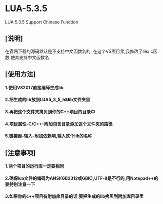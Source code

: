 # LUA-5.3.5
LUA 5.3.5 Support Chinese Function

## [说明]
在官网下载的源码默认是不支持中文函数名的,
在这个VS项目里,我修改了llex.c函数,使其支持中文函数名

## [使用方法]
#### 1.使用VS2017直接编绎生成lib
#### 2.把生成的lib放到LUA5_3_5_h&lib文件夹里
#### 3.再把这个文件夹拷贝到你的C++项目的目录中
#### 4.项目属性-C/C++-附加包含目录添加这个文件夹的路径
#### 5.链接器-输入-附加依赖项,输入这个lib的名称

## [注意事项]
#### 1.两个项目的运行库一定要相同
#### 2.确保lua文件的编码为ANSI(GB2312或GBK),UTF-8是不行的,用Notepad++的要特别注意一下
#### 3.如果你的c++项目有附加库目录的话,要把生成的lib拷贝到附加库目录里

